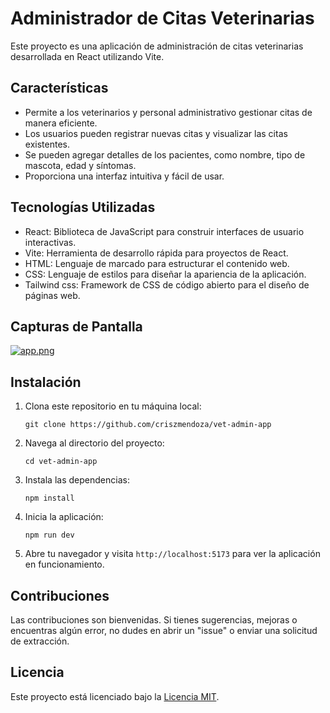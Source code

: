 # Administrador de Citas Veterinarias

Este proyecto es una aplicación de administración de citas veterinarias desarrollada en React utilizando Vite.

## Características

- Permite a los veterinarios y personal administrativo gestionar citas de manera eficiente.
- Los usuarios pueden registrar nuevas citas y visualizar las citas existentes.
- Se pueden agregar detalles de los pacientes, como nombre, tipo de mascota, edad y síntomas.
- Proporciona una interfaz intuitiva y fácil de usar.

## Tecnologías Utilizadas

- React: Biblioteca de JavaScript para construir interfaces de usuario interactivas.
- Vite: Herramienta de desarrollo rápida para proyectos de React.
- HTML: Lenguaje de marcado para estructurar el contenido web.
- CSS: Lenguaje de estilos para diseñar la apariencia de la aplicación.
- Tailwind css: Framework de CSS de código abierto para el diseño de páginas web.

## Capturas de Pantalla

[![app.png](https://i.postimg.cc/Dz4L9hN2/app.png)](https://postimg.cc/wtH1NCHP)

## Instalación

1. Clona este repositorio en tu máquina local:


      `git clone https://github.com/criszmendoza/vet-admin-app`

2. Navega al directorio del proyecto:


      `cd vet-admin-app`

3. Instala las dependencias:
  
  
      `npm install`

4. Inicia la aplicación:
    
    
    `npm run dev`

5. Abre tu navegador y visita `http://localhost:5173` para ver la aplicación en funcionamiento.

## Contribuciones

Las contribuciones son bienvenidas. Si tienes sugerencias, mejoras o encuentras algún error, no dudes en abrir un "issue" o enviar una solicitud de extracción.

## Licencia

Este proyecto está licenciado bajo la [Licencia MIT](https://opensource.org/licenses/MIT).
